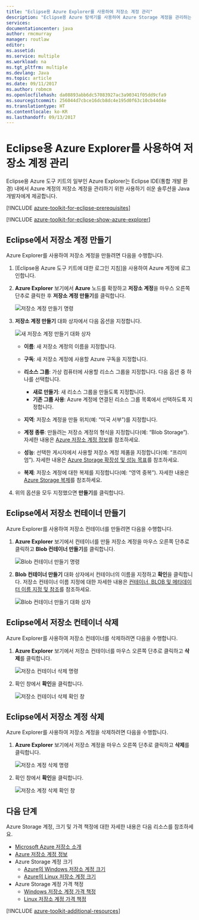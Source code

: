 ```yaml
---
title: "Eclipse용 Azure Explorer를 사용하여 저장소 계정 관리"
description: "Eclipse용 Azure 탐색기를 사용하여 Azure Storage 계정을 관리하는 방법을 알아봅니다."
services: 
documentationcenter: java
author: rmcmurray
manager: routlaw
editor: 
ms.assetid: 
ms.service: multiple
ms.workload: na
ms.tgt_pltfrm: multiple
ms.devlang: Java
ms.topic: article
ms.date: 09/11/2017
ms.author: robmcm
ms.openlocfilehash: da08893abb6dc57083927ac3a90341f05dd9cfa9
ms.sourcegitcommit: 256044d7cbce16dcb8dc4e195d0f63c10cb44d4e
ms.translationtype: HT
ms.contentlocale: ko-KR
ms.lasthandoff: 09/13/2017
---
```

# <a name="manage-storage-accounts-by-using-the-azure-explorer-for-eclipse"></a>Eclipse용 Azure Explorer를 사용하여 저장소 계정 관리

Eclipse용 Azure 도구 키트의 일부인 Azure Explorer는 Eclipse IDE(통합 개발 환경) 내에서 Azure 계정의 저장소 계정을 관리하기 위한 사용하기 쉬운 솔루션을 Java 개발자에게 제공합니다.

[!INCLUDE [azure-toolkit-for-eclipse-prerequisites](../includes/azure-toolkit-for-eclipse-prerequisites.md)]

[!INCLUDE [azure-toolkit-for-eclipse-show-azure-explorer](../includes/azure-toolkit-for-eclipse-show-azure-explorer.md)]

## <a name="create-a-storage-account-in-eclipse"></a>Eclipse에서 저장소 계정 만들기

Azure Explorer를 사용하여 저장소 계정을 만들려면 다음을 수행합니다.

1. [Eclipse용 Azure 도구 키트에 대한 로그인 지침]을 사용하여 Azure 계정에 로그인합니다.

1. **Azure Explorer** 보기에서 **Azure** 노드를 확장하고 **저장소 계정**을 마우스 오른쪽 단추로 클릭한 후 **저장소 계정 만들기**를 클릭합니다.

   ![저장소 계정 만들기 명령][CS01]

1. **저장소 계정 만들기** 대화 상자에서 다음 옵션을 지정합니다.

   ![새 저장소 계정 만들기 대화 상자][CS02]

   * **이름**: 새 저장소 계정의 이름을 지정합니다.

   * **구독**: 새 저장소 계정에 사용할 Azure 구독을 지정합니다.

   * **리소스 그룹**: 가상 컴퓨터에 사용할 리소스 그룹을 지정합니다. 다음 옵션 중 하나를 선택합니다.
      * **새로 만들기**: 새 리소스 그룹을 만들도록 지정합니다.
      * **기존 그룹 사용**: Azure 계정에 연결된 리소스 그룹 목록에서 선택하도록 지정합니다.

   * **지역**: 저장소 계정을 만들 위치(예: “미국 서부”)를 지정합니다.

   * **계정 종류**: 만들려는 저장소 계정의 형식을 지정합니다(예: “Blob Storage”). 자세한 내용은 [Azure 저장소 계정 정보]를 참조하세요.

   * **성능**: 선택한 게시자에서 사용할 저장소 계정 제품을 지정합니다(예: “프리미엄”). 자세한 내용은 [Azure Storage 확장성 및 성능 목표]를 참조하세요.

   * **복제**: 저장소 계정에 대한 복제를 지정합니다(예: “영역 중복”). 자세한 내용은 [Azure Storage 복제]를 참조하세요.

1. 위의 옵션을 모두 지정했으면 **만들기**를 클릭합니다.

## <a name="create-a-storage-container-in-eclipse"></a>Eclipse에서 저장소 컨테이너 만들기

Azure Explorer를 사용하여 저장소 컨테이너를 만들려면 다음을 수행합니다.

1. **Azure Explorer** 보기에서 컨테이너를 만들 저장소 계정을 마우스 오른쪽 단추로 클릭하고 **Blob 컨테이너 만들기**를 클릭합니다.

   ![Blob 컨테이너 만들기 명령][CC01]

1. **Blob 컨테이너 만들기** 대화 상자에서 컨테이너의 이름을 지정하고 **확인**을 클릭합니다. 저장소 컨테이너 이름 지정에 대한 자세한 내용은 [컨테이너, BLOB 및 메타데이터 이름 지정 및 참조]를 참조하세요.

   ![Blob 컨테이너 만들기 대화 상자][CC02]

## <a name="delete-a-storage-container-in-eclipse"></a>Eclipse에서 저장소 컨테이너 삭제

Azure Explorer를 사용하여 저장소 컨테이너를 삭제하려면 다음을 수행합니다.

1. **Azure Explorer** 보기에서 저장소 컨테이너를 마우스 오른쪽 단추로 클릭하고 **삭제**를 클릭합니다.

   ![저장소 컨테이너 삭제 명령][DC01]

1. 확인 창에서 **확인**을 클릭합니다.

   ![저장소 컨테이너 삭제 확인 창][DC02]

## <a name="delete-a-storage-account-in-eclipse"></a>Eclipse에서 저장소 계정 삭제

Azure Explorer를 사용하여 저장소 계정을 삭제하려면 다음을 수행합니다.

1. **Azure Explorer** 보기에서 저장소 계정을 마우스 오른쪽 단추로 클릭하고 **삭제**를 클릭합니다.

   ![저장소 계정 삭제 명령][DS01]

1. 확인 창에서 **확인**을 클릭합니다.

   ![저장소 계정 삭제 확인 창][DS02]

## <a name="next-steps"></a>다음 단계

Azure Storage 계정, 크기 및 가격 책정에 대한 자세한 내용은 다음 리소스를 참조하세요.

* [Microsoft Azure 저장소 소개]
* [Azure 저장소 계정 정보]
* Azure Storage 계정 크기
  * [Azure의 Windows 저장소 계정 크기]
  * [Azure의 Linux 저장소 계정 크기]
* Azure Storage 계정 가격 책정
  * [Windows 저장소 계정 가격 책정]
  * [Linux 저장소 계정 가격 책정]

[!INCLUDE [azure-toolkit-additional-resources](../includes/azure-toolkit-additional-resources.md)]

<!-- URL List -->

[Microsoft Azure 저장소 소개]: /azure/storage/storage-introduction
[Azure 저장소 계정 정보]: /azure/storage/storage-create-storage-account
[Azure Storage 복제]: /azure/storage/storage-redundancy
[Azure Storage 확장성 및 성능 목표]: /azure/storage/storage-scalability-targets
[컨테이너, BLOB 및 메타데이터 이름 지정 및 참조]: http://go.microsoft.com/fwlink/?LinkId=255555

[Azure의 Windows 저장소 계정 크기]: /azure/virtual-machines/virtual-machines-windows-sizes
[Azure의 Linux 저장소 계정 크기]: /azure/virtual-machines/virtual-machines-linux-sizes
[Windows 저장소 계정 가격 책정]: /pricing/details/virtual-machines/windows/
[Linux 저장소 계정 가격 책정]: /pricing/details/virtual-machines/linux/

<!-- IMG List -->

[CS01]: media/azure-toolkit-for-eclipse-managing-storage-accounts-using-azure-explorer/CS01.png
[CS02]: media/azure-toolkit-for-eclipse-managing-storage-accounts-using-azure-explorer/CS02.png
[CC01]: media/azure-toolkit-for-eclipse-managing-storage-accounts-using-azure-explorer/CC01.png
[CC02]: media/azure-toolkit-for-eclipse-managing-storage-accounts-using-azure-explorer/CC02.png

[DS01]: media/azure-toolkit-for-eclipse-managing-storage-accounts-using-azure-explorer/DS01.png
[DS02]: media/azure-toolkit-for-eclipse-managing-storage-accounts-using-azure-explorer/DS02.png
[DC01]: media/azure-toolkit-for-eclipse-managing-storage-accounts-using-azure-explorer/DC01.png
[DC02]: media/azure-toolkit-for-eclipse-managing-storage-accounts-using-azure-explorer/DC02.png
